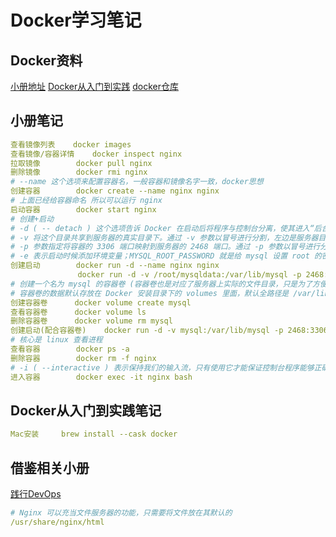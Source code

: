 # Docker学习笔记

## Docker资料
[小册地址](https://juejin.cn/book/6844733746462064654)
[Docker从入门到实践](https://yeasy.gitbook.io/docker_practice/)
[docker仓库](https://hub.docker.com/)

## 小册笔记
``` yaml
查看镜像列表    docker images
查看镜像/容器详情    docker inspect nginx
拉取镜像        docker pull nginx
删除镜像        docker rmi nginx
# --name 这个选项来配置容器名，一般容器和镜像名字一致，docker思想
创建容器        docker create --name nginx nginx
# 上面已经给容器命名 所以可以运行 nginx
启动容器        docker start nginx
# 创建+启动 
# -d ( -- detach ) 这个选项告诉 Docker 在启动后将程序与控制台分离，使其进入“后台”运行。
# -v 将这个目录共享到服务器的真实目录下。通过 -v 参数以冒号进行分割，左边是服务器目录，右边是容器目录。
# -p 参数指定将容器的 3306 端口映射到服务器的 2468 端口。通过 -p 参数以冒号进行分割，左边端口号是服务器端口，右边端口号是容器端口。
# -e 表示启动时候添加环境变量；MYSQL_ROOT_PASSWORD 就是给 mysql 设置 root 的密码为 root。
创建启动        docker run -d --name nginx nginx
               docker run -d -v /root/mysqldata:/var/lib/mysql -p 2468:3306 -e MYSQL_ROOT_PASSWORD=root mysql:5.7
# 创建一个名为 mysql 的容器卷 (容器卷也是对应了服务器上实际的文件目录，只是为了方便，能够集中式地统一管理这些文件目录。)
# 容器卷的数据默认存放在 Docker 安装目录下的 volumes 里面，默认全路径是 /var/lib/docker/volumes
创建容器卷      docker volume create mysql
查看容器卷      docker volume ls
删除容器卷      docker volume rm mysql
创建启动(配合容器卷)    docker run -d -v mysql:/var/lib/mysql -p 2468:3306 -e MYSQL_ROOT_PASSWORD=root mysql:5.7
# 核心是 linux 查看进程
查看容器        docker ps -a
删除容器        docker rm -f nginx
# -i ( --interactive ) 表示保持我们的输入流，只有使用它才能保证控制台程序能够正确识别我们的命令。而 -t ( --tty ) 表示启用一个伪终端，形成我们与 bash 的交互，如果没有它，我们无法看到 bash 内部的执行结果。
进入容器        docker exec -it nginx bash
````

## Docker从入门到实践笔记
```yaml
Mac安装     brew install --cask docker

```

## 借鉴相关小册
[践行DevOps](https://juejin.cn/book/7099044294765314055/section/7099065551682535454)
```yaml
# Nginx 可以充当文件服务器的功能，只需要将文件放在其默认的 
/usr/share/nginx/html
```

